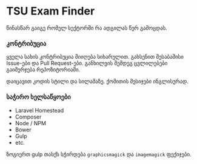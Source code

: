 # TSU Exam Finder
წინასწარ გაიგე რომელ სექტორში რა ადგილას წერ გამოცდას.

### კონტრიბუცია
ყველა სახის კონტრიბუცია მიიღება სიხარულით. გახსენით შესაბამისი Issue-ები და Pull Request-ები. განხილვის შემდეგ ცვლილებები გაიმერჯება რეპოზიტორიაში.

დაიცავით კოდის სტილი და სილამაზე. ქომითის მესიჯები ინგლისურად.

### საჭირო ხელსაწყოები

 - Laravel Homestead
 - Composer
 - Node / NPM
 - Bower
 - Gulp
 - etc.

ზოგიერთ gulp თასქს სჭირდება `graphicsmagick` და `imagemagick` ფექიჯები.
